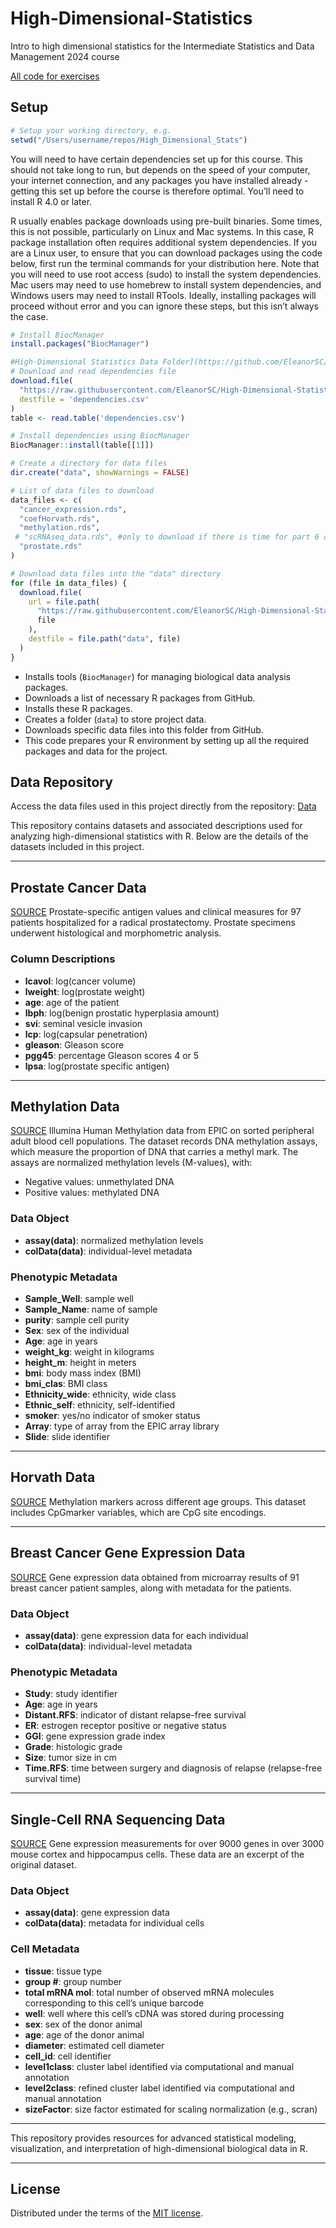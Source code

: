 # High-Dimensional-Statistics
Intro to high dimensional statistics for the Intermediate Statistics and Data Management 2024 course

[All code for exercises](https://eleanorsc.github.io/High-Dimensional-Statistics/)
## Setup

```r
# Setup your working directory, e.g.
setwd("/Users/username/repos/High_Dimensional_Stats")
```

You will need to have certain dependencies set up for this course. This should not take long to run, but depends on the speed of your computer, your internet connection, and any packages you have installed already - getting this set up before the course is therefore optimal. You’ll need to install R 4.0 or later.

R usually enables package downloads using pre-built binaries. Some times, this is not possible, particularly on Linux and Mac systems. In this case, R package installation often requires additional system dependencies. If you are a Linux user, to ensure that you can download packages using the code below, first run the terminal commands for your distribution here. Note that you will need to use root access (sudo) to install the system dependencies. Mac users may need to use homebrew to install system dependencies, and Windows users may need to install RTools. Ideally, installing packages will proceed without error and you can ignore these steps, but this isn’t always the case.

```r
# Install BiocManager
install.packages("BiocManager")

#High-Dimensional Statistics Data Folder](https://github.com/EleanorSC/High-Dimensional-Statistics/tree/main/Data)
# Download and read dependencies file
download.file(
  "https://raw.githubusercontent.com/EleanorSC/High-Dimensional-Statistics/main/dependencies.csv",
  destfile = 'dependencies.csv'
)
table <- read.table('dependencies.csv')

# Install dependencies using BiocManager
BiocManager::install(table[[1]])

# Create a directory for data files
dir.create("data", showWarnings = FALSE)

# List of data files to download
data_files <- c(
  "cancer_expression.rds",
  "coefHorvath.rds",
  "methylation.rds",
 # "scRNAseq_data.rds", #only to download if there is time for part 6 of lecture
  "prostate.rds"
)

# Download data files into the "data" directory
for (file in data_files) {
  download.file(
    url = file.path(
      "https://raw.githubusercontent.com/EleanorSC/High-Dimensional-Statistics/main/Data",
      file
    ),
    destfile = file.path("data", file)
  )
}
```
- Installs tools (`BiocManager`) for managing biological data analysis packages.
- Downloads a list of necessary R packages from GitHub.
- Installs these R packages.
- Creates a folder (`data`) to store project data.
- Downloads specific data files into this folder from GitHub.
- This code prepares your R environment by setting up all the required packages and data for the project.


## Data Repository

Access the data files used in this project directly from the repository:  [Data](https://github.com/EleanorSC/High-Dimensional-Statistics/tree/main/Data)

This repository contains datasets and associated descriptions used for analyzing high-dimensional statistics with R. Below are the details of the datasets included in this project.

---

## Prostate Cancer Data

[SOURCE](https://github.com/EleanorSC/High-Dimensional-Statistics/tree/main/Data/prostate.rds)
Prostate-specific antigen values and clinical measures for 97 patients hospitalized for a radical prostatectomy. Prostate specimens underwent histological and morphometric analysis.

### **Column Descriptions**
- **lcavol**: log(cancer volume)
- **lweight**: log(prostate weight)
- **age**: age of the patient
- **lbph**: log(benign prostatic hyperplasia amount)
- **svi**: seminal vesicle invasion
- **lcp**: log(capsular penetration)
- **gleason**: Gleason score
- **pgg45**: percentage Gleason scores 4 or 5
- **lpsa**: log(prostate specific antigen)

---

## Methylation Data

[SOURCE](https://github.com/EleanorSC/High-Dimensional-Statistics/tree/main/Data/methylation.rds)
Illumina Human Methylation data from EPIC on sorted peripheral adult blood cell populations. The dataset records DNA methylation assays, which measure the proportion of DNA that carries a methyl mark. The assays are normalized methylation levels (M-values), with:
- Negative values: unmethylated DNA
- Positive values: methylated DNA

### **Data Object**
- **assay(data)**: normalized methylation levels
- **colData(data)**: individual-level metadata

### **Phenotypic Metadata**
- **Sample_Well**: sample well
- **Sample_Name**: name of sample
- **purity**: sample cell purity
- **Sex**: sex of the individual
- **Age**: age in years
- **weight_kg**: weight in kilograms
- **height_m**: height in meters
- **bmi**: body mass index (BMI)
- **bmi_clas**: BMI class
- **Ethnicity_wide**: ethnicity, wide class
- **Ethnic_self**: ethnicity, self-identified
- **smoker**: yes/no indicator of smoker status
- **Array**: type of array from the EPIC array library
- **Slide**: slide identifier

---

## Horvath Data

[SOURCE](https://github.com/EleanorSC/High-Dimensional-Statistics/tree/main/Data/coefHorvath.rds)
Methylation markers across different age groups. This dataset includes CpGmarker variables, which are CpG site encodings.

---

## Breast Cancer Gene Expression Data

[SOURCE](https://github.com/EleanorSC/High-Dimensional-Statistics/tree/main/Data/cancer_expression.rds)
Gene expression data obtained from microarray results of 91 breast cancer patient samples, along with metadata for the patients.

### **Data Object**
- **assay(data)**: gene expression data for each individual
- **colData(data)**: individual-level metadata

### **Phenotypic Metadata**
- **Study**: study identifier
- **Age**: age in years
- **Distant.RFS**: indicator of distant relapse-free survival
- **ER**: estrogen receptor positive or negative status
- **GGI**: gene expression grade index
- **Grade**: histologic grade
- **Size**: tumor size in cm
- **Time.RFS**: time between surgery and diagnosis of relapse (relapse-free survival time)

---

## Single-Cell RNA Sequencing Data

[SOURCE](https://github.com/EleanorSC/High-Dimensional-Statistics/tree/main/Data/scRNAseq_data.rds)
Gene expression measurements for over 9000 genes in over 3000 mouse cortex and hippocampus cells. These data are an excerpt of the original dataset.

### **Data Object**
- **assay(data)**: gene expression data
- **colData(data)**: metadata for individual cells

### **Cell Metadata**
- **tissue**: tissue type
- **group #**: group number
- **total mRNA mol**: total number of observed mRNA molecules corresponding to this cell’s unique barcode
- **well**: well where this cell’s cDNA was stored during processing
- **sex**: sex of the donor animal
- **age**: age of the donor animal
- **diameter**: estimated cell diameter
- **cell_id**: cell identifier
- **level1class**: cluster label identified via computational and manual annotation
- **level2class**: refined cluster label identified via computational and manual annotation
- **sizeFactor**: size factor estimated for scaling normalization (e.g., scran)

---

This repository provides resources for advanced statistical modeling, visualization, and interpretation of high-dimensional biological data in R.

---
## License

Distributed under the terms of the [MIT license](LICENSE).
